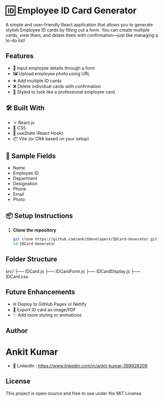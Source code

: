 # 🆔 Employee ID Card Generator

A simple and user-friendly React application that allows you to generate stylish Employee ID cards by filling out a form. You can create multiple cards, view them, and delete them with confirmation—just like managing a to-do list!

##  Features

- 📝 Input employee details through a form
- 🖼️ Upload employee photo using URL
- ➕ Add multiple ID cards
- ❌ Delete individual cards with confirmation
- 🎨 Styled to look like a professional employee card

## 🛠️ Built With

- ⚛️ React.js
- 💅 CSS 
- 🧠 useState (React Hook)
- 📦 Vite (or CRA based on your setup)

## 📸 Sample Fields

- Name
- Employee ID
- Department
- Designation
- Phone
- Email
- Photo

## 📦 Setup Instructions

1. **Clone the repository**
   ```bash
   git clone https://github.com/ankitDeveloperx/IDCard-Generator.git
   cd IDCard-Generator

## Folder Structure
  src/
├── IDCard.js
├── IDCardForm.js
├── IDCardDisplay.js
├── IDCard.css

## Future Enhancements
- 🌐 Deploy to GitHub Pages or Netlify
- 🧾 Export ID card as image/PDF
- ✨ Add more styling or animations

## Author
# Ankit Kumar
- 💼 LinkedIn : https://www.linkedin.com/in/ankit-kumar-399926209

## License
This project is open-source and free to use under the MIT License.
   
